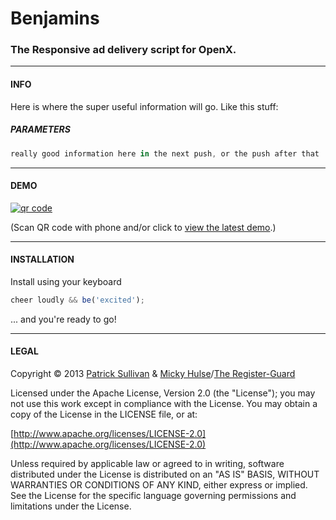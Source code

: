 # Benjamins

### The Responsive ad delivery script for OpenX.

---

#### INFO

Here is where the super useful information will go. Like this stuff:

##### PARAMETERS

```js
really good information here in the next push, or the push after that
```

---

#### DEMO

[![qr code](http://chart.apis.google.com/chart?cht=qr&chl=https://github.com/registerguard/benjamins/demo/&chs=240x240)](https://github.com/registerguard/benjamins/demo/)

(Scan QR code with phone and/or click to [view the latest demo](https://github.com/registerguard/benjamins/demo).)

---

#### INSTALLATION

Install using your keyboard

```js
cheer loudly && be('excited');
```

... and you're ready to go!

---

#### LEGAL

Copyright &copy; 2013 [Patrick Sullivan](http://psullivan6.com) & [Micky Hulse](http://hulse.me)/[The Register-Guard](https://github.com/registerguard)

Licensed under the Apache License, Version 2.0 (the "License"); you may not use this work except in compliance with the License. You may obtain a copy of the License in the LICENSE file, or at:

[http://www.apache.org/licenses/LICENSE-2.0](http://www.apache.org/licenses/LICENSE-2.0)

Unless required by applicable law or agreed to in writing, software distributed under the License is distributed on an "AS IS" BASIS, WITHOUT WARRANTIES OR CONDITIONS OF ANY KIND, either express or implied. See the License for the specific language governing permissions and limitations under the License.
